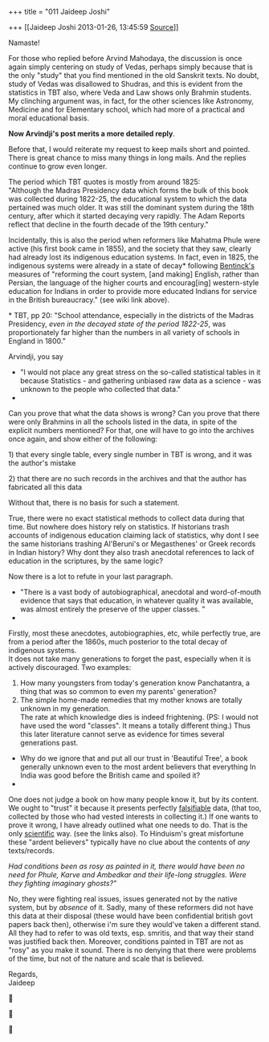 +++
title = "011 Jaideep Joshi"

+++
[[Jaideep Joshi	2013-01-26, 13:45:59 [Source](https://groups.google.com/g/samskrita/c/gwzVlzUpaz4)]]



Namaste!  
  

For those who replied before Arvind Mahodaya, the discussion is once again simply centering on study of Vedas, perhaps simply because that is the only "study" that you find mentioned in the old Sanskrit texts. No doubt, study of Vedas was disallowed to Shudras, and this is evident from the statistics in TBT also, where Veda and Law shows only Brahmin students. My clinching argument was, in fact, for the other sciences like Astronomy, Medicine and for Elementary school, which had more of a practical and moral educational basis.  
  

**Now Arvindji's post merits a more detailed reply**.  
  

Before that, I would reiterate my request to keep mails short and pointed. There is great chance to miss many things in long mails. And the replies continue to grow even longer.  

  
The period which TBT quotes is mostly from around 1825:  
"Although the Madras Presidency data which forms the bulk of this book was collected during 1822-25, the educational system to which the data pertained was much older. It was still the dominant system during the 18th century, after which it started decaying very rapidly. The Adam Reports reflect that decline in the fourth decade of the 19th century."  
  

Incidentally, this is also the period when reformers like Mahatma Phule were active (his first book came in 1855), and the society that they saw, clearly had already lost its indigenous education systems. In fact, even in 1825, the indigenous systems were already in a state of decay\* following [Bentinck's](http://en.wikipedia.org/wiki/Lord_William_Bentinck) measures of "reforming the court system, \[and making\] English, rather than Persian, the language of the higher courts and encourag\[ing\] western-style education for Indians in order to provide more educated Indians for service in the British bureaucracy." (see wiki link above).  

\* TBT, pp 20: "School attendance, especially in the districts of the Madras Presidency, *even in the decayed state of the period 1822-25*, was proportionately far higher than the numbers in all variety of schools in England in 1800."  
  

Arvindji, you say  

* "I would not place any great stress on the so-called statistical tables in it because Statistics - and gathering unbiased raw data as a science - was unknown to the people who collected that data."  
*

 Can you prove that what the data shows is wrong? Can you prove that there were only Brahmins in all the schools listed in the data, in spite of the explicit numbers mentioned? For that, one will have to go into the archives once again, and show either of the following:  

1\) that every single table, every single number in TBT is wrong, and it was the author's mistake  

2\) that there are no such records in the archives and that the author has fabricated all this data  

 Without that, there is no basis for such a statement.  

 True, there were no exact statistical methods to collect data during that time. But nowhere does history rely on statistics. If historians trash accounts of indigenous education claiming lack of statistics, why dont I see the same historians trashing Al'Beruni's or Megasthenes' or Greek records in Indian history? Why dont they also trash anecdotal references to lack of education in the scriptures, by the same logic?  

  
  

Now there is a lot to refute in your last paragraph.

  
* "There is a vast body of autobiographical, anecdotal and word-of-mouth evidence that says that education, in whatever quality it was available, was almost entirely the preserve of the upper classes. "  
*

 Firstly, most these anecdotes, autobiographies, etc, while perfectly true, are from a period after the 1860s, much posterior to the total decay of indigenous systems.  
 It does not take many generations to forget the past, especially when it is actively discouraged. Two examples:  
 1) How many youngsters from today's generation know Panchatantra, a thing that was so common to even my parents' generation?  
 2) The simple home-made remedies that my mother knows are totally unknown in my generation.  
 The rate at which knowledge dies is indeed frightening. (PS: I would not have used the word "classes". It means a totally different thing.) Thus this later literature cannot serve as evidence for times several generations past.

  
  
* Why do we ignore that and put all our trust in 'Beautiful Tree', a book generally unknown even to the most ardent believers that everything In India was good before the British came and spoiled it?  
*

   One does not judge a book on how many people know it, but by its content. We ought to "trust" it because it presents perfectly [falsifiable](http://en.wikipedia.org/wiki/Falsifiability) data, (that too, collected by those who had vested interests in collecting it.) If one wants to prove it wrong, I have already outlined what one needs to do. That is the only [scientific](http://en.wikipedia.org/wiki/Scientific_method) way. (see the links also). To Hinduism's great misfortune these "ardent believers" typically have no clue about the contents of *any* texts/records.  

  
 *Had conditions been as rosy as painted in it, there would have been no need for Phule, Karve and Ambedkar and their life-long struggles.
Were they fighting imaginary ghosts?"*  

 No, they were fighting real issues, issues generated not by the native system, but by *absence* of it. Sadly, many of these reformers did not have this data at their disposal (these would have been confidential british govt papers back then), otherwise i'm sure they would've taken a different stand. All they had to refer to was old texts, esp. smritis, and that way their stand was justified back then. Moreover, conditions painted in TBT are not as "rosy" as you make it sound. There is no denying that there were problems of the time, but not of the nature and scale that is believed.  

  

  

  

Regards,  
Jaideep  
  
  

  
  







